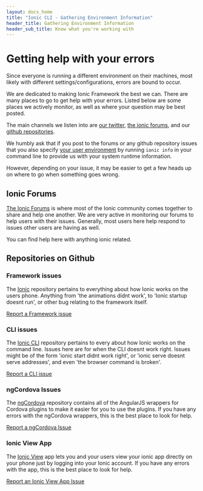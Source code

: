 ```yaml
---
layout: docs_home
title: "Ionic CLI - Gathering Environment Information"
header_title: Gathering Environment Information
header_sub_title: Know what you're working with
---
```


# Getting help with your errors

Since everyone is running a different environment on their machines, most likely with different settings/configurations, errors are bound to occur.

We are dedicated to making Ionic Framework the best we can. There are many places to go to get help with your errors. Listed below are some places we actively monitor, as well as where your question may be best posted.

The main channels we listen into are [our twitter](http://twitter.com/ionicframework), [the ionic forums](http://forum.ionicframework.com/), and our [github repositories](http://github.com/driftyco).

We humbly ask that if you post to the forums or any github repository issues that you also specify [your user environment](/docs/cli/info) by running `ionic info` in your command line to provide us with your system runtime information.

However, depending on your issue, it may be easier to get a few heads up on where to go when something goes wrong.

## Ionic Forums

[The Ionic Forums](http://forum.ionicframework.com/) is where most of the Ionic community comes together to share and help one another. We are very active in monitoring our forums to help users with their issues. Generally, most users here help respond to issues other users are having as well.

You can find help here with anything ionic related.

## Repositories on Github

### Framework issues

The [Ionic](http://github.com/driftyco/ionic) repository pertains to everything about how Ionic works on the users phone. Anything from 'the animations didnt work', to 'Ionic startup doesnt run', or other bug relating to the framework itself.  

[Report a Framework issue](http://ionicframework.com/submit-issue/)  
  
### CLI issues

The [Ionic CLI](http://github.com/driftyco/ionic-cli) repository pertains to every about how Ionic works on the command line. Issues here are for when the CLI doesnt work right. Issues might be of the form 'ionic start didnt work right', or 'ionic serve doesnt serve addresses', and even 'the browser command is broken'.  

[Report a CLI issue](http://github.com/driftyco/ionic-cli/issues)  

### ngCordova Issues

The [ngCordova](https://github.com/driftyco/ng-cordova) repository contains all of the AngularJS wrappers for Cordova plugins to make it easier for you to use the plugins. If you have any errors with the ngCordova wrappers, this is the best place to look for help.  

[Report a ngCordova Issue](https://github.com/driftyco/ng-cordova/issues)  

### Ionic View App

The [Ionic View](https://github.com/driftyco/ionic-view-issues) app lets you and your users view your ionic app directly on your phone just by logging into your Ionic account. If you have any errors with the app, this is the best place to look for help.  

[Report an Ionic View App Issue](https://github.com/driftyco/ionic-view-issues/issues)  
